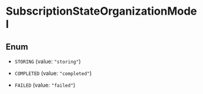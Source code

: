

# SubscriptionStateOrganizationModel

## Enum


* `STORING` (value: `"storing"`)

* `COMPLETED` (value: `"completed"`)

* `FAILED` (value: `"failed"`)



